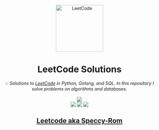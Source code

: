 <br/>
<div align="center">
<a href="https://walkccc.github.io/LeetCode/"><img src="https://i.imgur.com/IsS5xkZ.png" width="150" title="LeetCode" alt="LeetCode"></a>
<h1>LeetCode Solutions</h1>
<span>💡 <i>Solutions to <a href="https://leetcode.com/problemset/all/">LeetCode</a> in Python, Golang, and SQL. In this repository I solve problems on algorithms and databases. </i></span>
<br/>
<br/>
<img src="https://img.shields.io/badge/Solved-78/2539-blue.svg?style=flat-square" />
<br/>
<img src="https://img.shields.io/badge/Easy-39/621-5CB85D.svg?style=flat-square" />
<img src="https://img.shields.io/badge/Medium-28/1352-F0AE4E.svg?style=flat-square" />
<img src="https://img.shields.io/badge/Hard-11/566-D95450.svg?style=flat-square" />

<h2><a href="https://leetcode.com/Speccy-Rom/">Leetcode aka Speccy-Rom</a></h2>

</div>